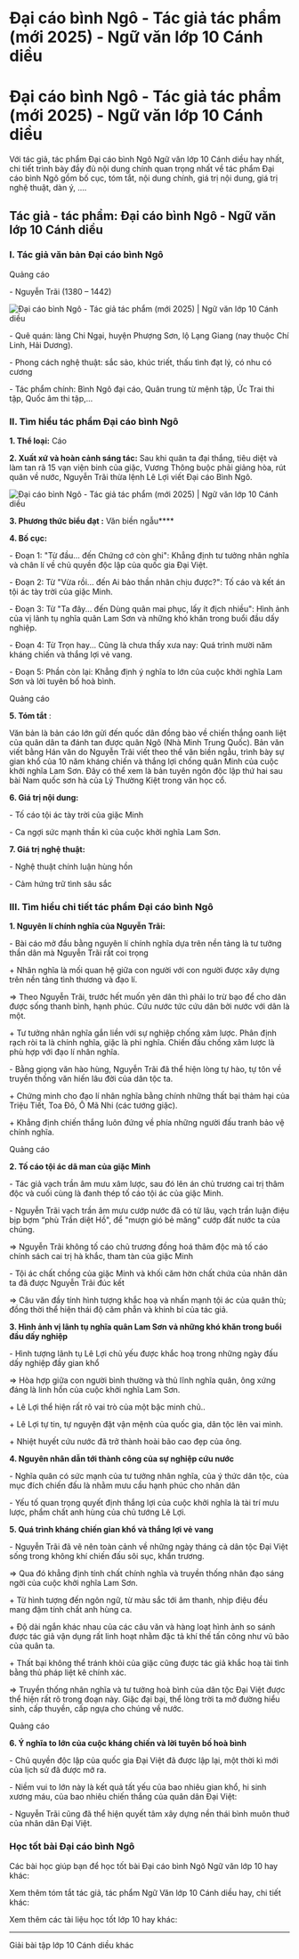 # Đại cáo bình Ngô - Tác giả tác phẩm (mới 2025) - Ngữ văn lớp 10 Cánh diều

# Đại cáo bình Ngô - Tác giả tác phẩm (mới 2025) - Ngữ văn lớp 10 Cánh diều

Với tác giả, tác phẩm Đại cáo bình Ngô Ngữ văn lớp 10 Cánh diều hay nhất, chi tiết trình bày đầy đủ nội dung chính quan trọng nhất về tác phẩm Đại cáo bình Ngô gồm bố cục, tóm tắt, nội dung chính, giá trị nội dung, giá trị nghệ thuật, dàn ý, ....

## Tác giả - tác phẩm: Đại cáo bình Ngô - Ngữ văn lớp 10 Cánh diều

### **I. Tác giả văn bản Đại cáo bình Ngô**

Quảng cáo

\- Nguyễn Trãi (1380 – 1442) 

![Đại cáo bình Ngô - Tác giả tác phẩm \(mới 2025\) | Ngữ văn lớp 10 Cánh diều](https://vietjack.com/soan-van-lop-10-cd/images/tac-gia-tac-pham-dai-cao-binh-ngo.PNG)

\- Quê quán: làng Chi Ngại, huyện Phượng Sơn, lộ Lạng Giang (nay thuộc Chí Linh, Hải Dương).

\- Phong cách nghệ thuật: sắc sảo, khúc triết, thấu tình đạt lý, có nhu có cương 

\- Tác phẩm chính: Bình Ngô đại cáo, Quân trung từ mệnh tập, Ức Trai thi tập, Quốc âm thi tập,...

### **II. Tìm hiểu tác phẩm Đại cáo bình Ngô**

**1\. Thể loại:** Cáo

**2\. Xuất xứ và hoàn cảnh sáng tác:** Sau khi quân ta đại thắng, tiêu diệt và làm tan rã 15 vạn viện binh của giặc, Vương Thông buộc phải giảng hòa, rút quân về nước, Nguyễn Trãi thừa lệnh Lê Lợi viết Đại cáo Bình Ngô.

![Đại cáo bình Ngô - Tác giả tác phẩm \(mới 2025\) | Ngữ văn lớp 10 Cánh diều](https://vietjack.com/soan-van-lop-10-cd/images/tac-gia-tac-pham-dai-cao-binh-ngo-1.PNG)

**3\. Phương thức biểu đạt :** Văn biền ngẫu****

**4\. Bố cục:**

\- Đoạn 1: "Từ đầu... đến Chứng cớ còn ghi": Khẳng định tư tưởng nhân nghĩa và chân lí về chủ quyền độc lập của quốc gia Đại Việt.

\- Đoạn 2: Từ "Vừa rồi... đến Ai bảo thần nhân chịu được?": Tố cáo và kết án tội ác tày trời của giặc Minh.

\- Đoạn 3: Từ "Ta đây... đến Dùng quân mai phục, lấy ít địch nhiều": Hình ảnh của vị lãnh tụ nghĩa quân Lam Sơn và những khó khăn trong buổi đầu dấy nghiệp.

\- Đoạn 4: Từ Trọn hay... Cũng là chưa thấy xưa nay: Quá trình mười năm kháng chiến và thắng lợi vẻ vang.

\- Đoạn 5: Phần còn lại: Khẳng định ý nghĩa to lớn của cuộc khởi nghĩa Lam Sơn và lời tuyên bố hoà bình.

Quảng cáo

**5\. Tóm tắt** :

Văn bản là bản cáo lớn gửi đến quốc dân đồng bào về chiến thắng oanh liệt của quân dân ta đánh tan được quân Ngô (Nhà Minh Trung Quốc). Bản văn viết bằng Hán văn do Nguyễn Trãi viết theo thể văn biền ngẫu, trình bày sự gian khổ của 10 năm kháng chiến và thắng lợi chống quân Minh của cuộc khởi nghĩa Lam Sơn. Đây có thể xem là bản tuyên ngôn độc lập thứ hai sau bài Nam quốc sơn hà của Lý Thường Kiệt trong văn học cổ.

**6\. Giá trị nội dung:**

\- Tố cáo tội ác tày trời của giặc Minh

\- Ca ngợi sức mạnh thần kì của cuộc khởi nghĩa Lam Sơn.

**7\. Giá trị nghệ thuật:**

\- Nghệ thuật chính luận hùng hồn

\- Cảm hứng trữ tình sâu sắc

### **III. Tìm hiểu chi tiết tác phẩm Đại cáo bình Ngô**

**1\. Nguyên lí chính nghĩa của Nguyễn Trãi:**

\- Bài cáo mở đầu bằng nguyên lí chính nghĩa dựa trên nền tảng là tư tưởng thần dân mà Nguyễn Trãi rất coi trọng

\+ Nhân nghĩa là mối quan hệ giữa con người với con người được xây dựng trên nền tảng tình thương và đạo lí. 

=> Theo Nguyễn Trãi, trước hết muốn yên dân thì phải lo trừ bạo để cho dân được sống thanh bình, hạnh phúc. Cứu nước tức cứu dân bởi nước với dân là một.

\+ Tư tưởng nhân nghĩa gắn liền với sự nghiệp chống xâm lược. Phân định rạch ròi ta là chính nghĩa, giặc là phi nghĩa. Chiến đấu chống xâm lược là phù hợp với đạo lí nhân nghĩa.

\- Bằng giọng văn hào hùng, Nguyễn Trãi đã thể hiện lòng tự hào, tự tôn về truyền thống văn hiến lâu đời của dân tộc ta. 

\+ Chứng minh cho đạo lí nhân nghĩa bằng chính những thất bại thảm hại của Triệu Tiết, Toa Đô, Ô Mã Nhi (các tướng giặc). 

\+ Khẳng định chiến thắng luôn đứng về phía những người đấu tranh bảo vệ chính nghĩa.

Quảng cáo

**2\. Tố cáo tội ác dã man của giặc Minh**

\- Tác giả vạch trần âm mưu xâm lược, sau đó lên án chủ trương cai trị thâm độc và cuối cùng là đanh thép tố cáo tội ác của giặc Minh.

\- Nguyễn Trãi vạch trần âm mưu cướp nước đã có từ lâu, vạch trần luận điệu bịp bợm “phù Trần diệt Hồ", để "mượn gió bẻ măng" cướp đất nước ta của chúng.

=> Nguyễn Trãi không tố cáo chủ trương đồng hoá thâm độc mà tố cáo chính sách cai trị hà khắc, tham tàn của giặc Minh

\- Tội ác chất chồng của giặc Minh và khối căm hờn chất chứa của nhân dân ta đã được Nguyễn Trãi đúc kết

=> Câu văn đầy tính hình tượng khắc hoạ và nhấn mạnh tội ác của quân thù; đồng thời thể hiện thái độ căm phẫn và khinh bỉ của tác giả.

**3\. Hình ảnh vị lãnh tụ nghĩa quân Lam Sơn vả những khó khăn trong buổi đầu dấy nghiệp**

\- Hình tượng lãnh tụ Lê Lợi chủ yếu được khắc hoạ trong những ngày đấu dấy nghiệp đầy gian khổ 

=> Hòa hợp giữa con người bình thường và thủ lĩnh nghĩa quân, ông xứng đáng là linh hồn của cuộc khởi nghĩa Lam Sơn.

\+ Lê Lợi thể hiện rất rõ vai trò của một bậc minh chủ.. 

\+ Lê Lợi tự tin, tự nguyện đặt vận mệnh của quốc gia, dân tộc lên vai mình. 

\+ Nhiệt huyết cứu nước đã trở thành hoài bão cao đẹp của ông. 

**4\. Nguyên nhân dẫn tới thành công của sự nghiệp cứu nước**

\- Nghĩa quân có sức mạnh của tư tưởng nhân nghĩa, của ý thức dân tộc, của mục đích chiến đấu là nhằm mưu cầu hạnh phúc cho nhân dân

\- Yếu tố quan trọng quyết định thắng lợi của cuộc khởi nghĩa là tài trí mưu lược, phẩm chất anh hùng của chủ tướng Lê Lợi.

**5\. Quá trình kháng chiến gian khổ và thắng lợi vẻ vang**

\- Nguyễn Trãi đã vẽ nên toàn cảnh về những ngày tháng cả dân tộc Đại Việt sống trong không khí chiến đấu sôi sục, khẩn trương. 

=> Qua đó khẳng định tính chất chính nghĩa và truyền thống nhân đạo sáng ngời của cuộc khởi nghĩa Lam Sơn.

\+ Từ hình tượng đến ngôn ngữ, từ màu sắc tới âm thanh, nhịp điệu đều mang đậm tính chất anh hùng ca.

\+ Độ dài ngắn khác nhau của các câu văn và hàng loạt hình ảnh so sánh được tác giả vận dụng rất linh hoạt nhằm đặc tả khí thế tấn công như vũ bão của quân ta.

\+ Thất bại không thể tránh khỏi của giặc cũng được tác giả khắc hoạ tài tình bằng thủ pháp liệt kê chính xác.

=> Truyền thống nhân nghĩa và tư tưởng hoà bình của dân tộc Đại Việt được thể hiện rất rõ trong đoạn này. Giặc đại bại, thể lòng trời ta mở đường hiểu sinh, cấp thuyền, cấp ngựa cho chúng về nước. 

Quảng cáo

**6\. Ý nghĩa to lớn của cuộc kháng chiến và lời tuyên bố hoà bình**

\- Chủ quyền độc lập của quốc gia Đại Việt đã được lập lại, một thời kì mới của lịch sử đã được mở ra.

\- Niềm vui to lớn này là kết quả tất yếu của bao nhiêu gian khổ, hi sinh xương máu, của bao nhiêu chiến thắng của quân dân Đại Việt:

\- Nguyễn Trãi cũng đã thể hiện quyết tâm xây dựng nền thái bình muôn thuở của nhân dân Đại Việt.

### **Học tốt bài Đại cáo bình Ngô**

Các bài học giúp bạn để học tốt bài Đại cáo bình Ngô Ngữ văn lớp 10 hay khác:

Xem thêm tóm tắt tác giả, tác phẩm Ngữ Văn lớp 10 Cánh diều hay, chi tiết khác:

Xem thêm các tài liệu học tốt lớp 10 hay khác:

* * *

Giải bài tập lớp 10 Cánh diều khác
